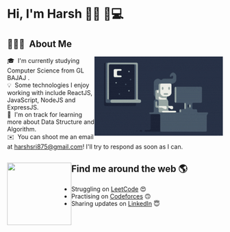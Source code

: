 # Hi, I'm Harsh 👦🏾 🏾‍💻


## 👨🏻‍💻 &nbsp;About Me

<img alt="Night Coding" src="https://raw.githubusercontent.com/AVS1508/AVS1508/master/assets/Night-Coding.gif" align="right"/>

🎓 &nbsp;I'm currently studying Computer Science from GL BAJAJ .\
💡 &nbsp;Some technologies I enjoy working with include ReactJS, JavaScript, NodeJS and ExpressJS.\
🌱 &nbsp;I'm on track for learning more about Data Structure and Algorithm.\
✉️ &nbsp;You can shoot me an email at harshsri875@gmail.com! I'll try to respond as soon as I can.



## Find me around the web 🌎 <a href="https://www.linkedin.com/in/harsh-srivastava-a03747166/"><img align="left" width="150" height="146" src="https://github.com/M0nica/M0nica/blob/main/octomonica/m0nica-octocat-rotating.gif?raw=true"></a>
- Struggling on <a href="https://leetcode.com/harshsri28/">LeetCode</a> 😍
- Practising on <a href="https://codeforces.com/profile/harshsri2807/">Codeforces</a> 🙃
- Sharing updates on <a href="https://www.linkedin.com/in/harsh-srivastava-a03747166/">LinkedIn</a> 😇
